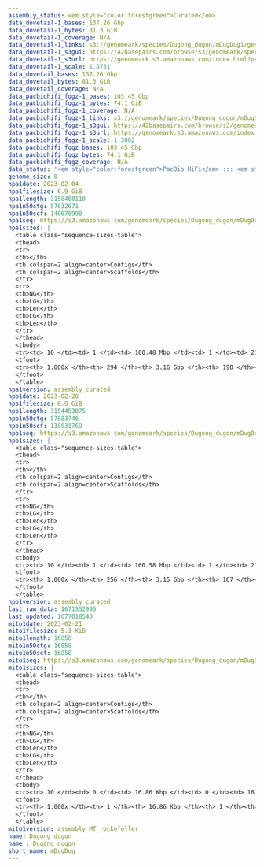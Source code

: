 ```yaml
---
assembly_status: <em style="color:forestgreen">Curated</em>
data_dovetail-1_bases: 137.26 Gbp
data_dovetail-1_bytes: 81.3 GiB
data_dovetail-1_coverage: N/A
data_dovetail-1_links: s3://genomeark/species/Dugong_dugon/mDugDug1/genomic_data/dovetail/<br>
data_dovetail-1_s3gui: https://42basepairs.com/browse/s3/genomeark/species/Dugong_dugon/mDugDug1/genomic_data/dovetail/
data_dovetail-1_s3url: https://genomeark.s3.amazonaws.com/index.html?prefix=species/Dugong_dugon/mDugDug1/genomic_data/dovetail/
data_dovetail-1_scale: 1.5731
data_dovetail_bases: 137.26 Gbp
data_dovetail_bytes: 81.3 GiB
data_dovetail_coverage: N/A
data_pacbiohifi_fqgz-1_bases: 103.45 Gbp
data_pacbiohifi_fqgz-1_bytes: 74.1 GiB
data_pacbiohifi_fqgz-1_coverage: N/A
data_pacbiohifi_fqgz-1_links: s3://genomeark/species/Dugong_dugon/mDugDug1/genomic_data/pacbio_hifi/<br>
data_pacbiohifi_fqgz-1_s3gui: https://42basepairs.com/browse/s3/genomeark/species/Dugong_dugon/mDugDug1/genomic_data/pacbio_hifi/
data_pacbiohifi_fqgz-1_s3url: https://genomeark.s3.amazonaws.com/index.html?prefix=species/Dugong_dugon/mDugDug1/genomic_data/pacbio_hifi/
data_pacbiohifi_fqgz-1_scale: 1.3002
data_pacbiohifi_fqgz_bases: 103.45 Gbp
data_pacbiohifi_fqgz_bytes: 74.1 GiB
data_pacbiohifi_fqgz_coverage: N/A
data_status: '<em style="color:forestgreen">PacBio HiFi</em> ::: <em style="color:forestgreen">Dovetail</em>'
genome_size: 0
hpa1date: 2023-02-04
hpa1filesize: 0.9 GiB
hpa1length: 3158488110
hpa1n50ctg: 57632671
hpa1n50scf: 140670990
hpa1seq: https://s3.amazonaws.com/genomeark/species/Dugong_dugon/mDugDug1/assembly_curated/mDugDug1.hap1.cur.20230204.fasta.gz
hpa1sizes: |
  <table class="sequence-sizes-table">
  <thead>
  <tr>
  <th></th>
  <th colspan=2 align=center>Contigs</th>
  <th colspan=2 align=center>Scaffolds</th>
  </tr>
  <tr>
  <th>NG</th>
  <th>LG</th>
  <th>Len</th>
  <th>LG</th>
  <th>Len</th>
  </tr>
  </thead>
  <tbody>
  <tr><td> 10 </td><td> 1 </td><td> 160.48 Mbp </td><td> 1 </td><td> 211.02 Mbp </td></tr>  <tr><td> 20 </td><td> 4 </td><td> 104.60 Mbp </td><td> 2 </td><td> 198.60 Mbp </td></tr>  <tr><td> 30 </td><td> 7 </td><td> 90.16 Mbp </td><td> 4 </td><td> 196.39 Mbp </td></tr>  <tr><td> 40 </td><td> 11 </td><td> 78.20 Mbp </td><td> 6 </td><td> 177.38 Mbp </td></tr>  <tr style="background-color:#cccccc;"><td> 50 </td><td> 16 </td><td style="background-color:#88ff88;"> 57.63 Mbp </td><td> 8 </td><td style="background-color:#88ff88;"> 140.67 Mbp </td></tr>  <tr><td> 60 </td><td> 21 </td><td> 51.93 Mbp </td><td> 10 </td><td> 130.05 Mbp </td></tr>  <tr><td> 70 </td><td> 29 </td><td> 36.37 Mbp </td><td> 13 </td><td> 115.46 Mbp </td></tr>  <tr><td> 80 </td><td> 38 </td><td> 29.72 Mbp </td><td> 15 </td><td> 102.87 Mbp </td></tr>  <tr><td> 90 </td><td> 52 </td><td> 18.67 Mbp </td><td> 19 </td><td> 79.54 Mbp </td></tr>  <tr><td> 100 </td><td> 293 </td><td> 6.77 Kbp </td><td> 197 </td><td> 6.77 Kbp </td></tr>  </tbody>
  <tfoot>
  <tr><th> 1.000x </th><th> 294 </th><th> 3.16 Gbp </th><th> 198 </th><th> 3.16 Gbp </th></tr>
  </tfoot>
  </table>
hpa1version: assembly_curated
hpb1date: 2023-02-20
hpb1filesize: 0.9 GiB
hpb1length: 3154453075
hpb1n50ctg: 57883746
hpb1n50scf: 138031769
hpb1seq: https://s3.amazonaws.com/genomeark/species/Dugong_dugon/mDugDug1/assembly_curated/mDugDug1.hap2.decon.20230220.fasta.gz
hpb1sizes: |
  <table class="sequence-sizes-table">
  <thead>
  <tr>
  <th></th>
  <th colspan=2 align=center>Contigs</th>
  <th colspan=2 align=center>Scaffolds</th>
  </tr>
  <tr>
  <th>NG</th>
  <th>LG</th>
  <th>Len</th>
  <th>LG</th>
  <th>Len</th>
  </tr>
  </thead>
  <tbody>
  <tr><td> 10 </td><td> 1 </td><td> 160.58 Mbp </td><td> 1 </td><td> 210.93 Mbp </td></tr>  <tr><td> 20 </td><td> 3 </td><td> 139.13 Mbp </td><td> 2 </td><td> 198.89 Mbp </td></tr>  <tr><td> 30 </td><td> 7 </td><td> 81.40 Mbp </td><td> 4 </td><td> 196.82 Mbp </td></tr>  <tr><td> 40 </td><td> 11 </td><td> 70.99 Mbp </td><td> 6 </td><td> 176.99 Mbp </td></tr>  <tr style="background-color:#cccccc;"><td> 50 </td><td> 16 </td><td style="background-color:#88ff88;"> 57.88 Mbp </td><td> 8 </td><td style="background-color:#88ff88;"> 138.03 Mbp </td></tr>  <tr><td> 60 </td><td> 21 </td><td> 49.42 Mbp </td><td> 10 </td><td> 129.61 Mbp </td></tr>  <tr><td> 70 </td><td> 28 </td><td> 37.80 Mbp </td><td> 13 </td><td> 115.50 Mbp </td></tr>  <tr><td> 80 </td><td> 38 </td><td> 28.11 Mbp </td><td> 16 </td><td> 83.83 Mbp </td></tr>  <tr><td> 90 </td><td> 54 </td><td> 16.26 Mbp </td><td> 19 </td><td> 78.52 Mbp </td></tr>  <tr><td> 100 </td><td> 255 </td><td> 7.91 Kbp </td><td> 166 </td><td> 7.91 Kbp </td></tr>  </tbody>
  <tfoot>
  <tr><th> 1.000x </th><th> 256 </th><th> 3.15 Gbp </th><th> 167 </th><th> 3.15 Gbp </th></tr>
  </tfoot>
  </table>
hpb1version: assembly_curated
last_raw_data: 1671552996
last_updated: 1677018540
mito1date: 2023-02-21
mito1filesize: 5.3 KiB
mito1length: 16858
mito1n50ctg: 16858
mito1n50scf: 16858
mito1seq: https://s3.amazonaws.com/genomeark/species/Dugong_dugon/mDugDug1/assembly_MT_rockefeller/mDugDug1.MT.20230221.fasta.gz
mito1sizes: |
  <table class="sequence-sizes-table">
  <thead>
  <tr>
  <th></th>
  <th colspan=2 align=center>Contigs</th>
  <th colspan=2 align=center>Scaffolds</th>
  </tr>
  <tr>
  <th>NG</th>
  <th>LG</th>
  <th>Len</th>
  <th>LG</th>
  <th>Len</th>
  </tr>
  </thead>
  <tbody>
  <tr><td> 10 </td><td> 0 </td><td> 16.86 Kbp </td><td> 0 </td><td> 16.86 Kbp </td></tr>  <tr><td> 20 </td><td> 0 </td><td> 16.86 Kbp </td><td> 0 </td><td> 16.86 Kbp </td></tr>  <tr><td> 30 </td><td> 0 </td><td> 16.86 Kbp </td><td> 0 </td><td> 16.86 Kbp </td></tr>  <tr><td> 40 </td><td> 0 </td><td> 16.86 Kbp </td><td> 0 </td><td> 16.86 Kbp </td></tr>  <tr style="background-color:#cccccc;"><td> 50 </td><td> 0 </td><td style="background-color:#ff8888;"> 16.86 Kbp </td><td> 0 </td><td style="background-color:#ff8888;"> 16.86 Kbp </td></tr>  <tr><td> 60 </td><td> 0 </td><td> 16.86 Kbp </td><td> 0 </td><td> 16.86 Kbp </td></tr>  <tr><td> 70 </td><td> 0 </td><td> 16.86 Kbp </td><td> 0 </td><td> 16.86 Kbp </td></tr>  <tr><td> 80 </td><td> 0 </td><td> 16.86 Kbp </td><td> 0 </td><td> 16.86 Kbp </td></tr>  <tr><td> 90 </td><td> 0 </td><td> 16.86 Kbp </td><td> 0 </td><td> 16.86 Kbp </td></tr>  <tr><td> 100 </td><td> 0 </td><td> 16.86 Kbp </td><td> 0 </td><td> 16.86 Kbp </td></tr>  </tbody>
  <tfoot>
  <tr><th> 1.000x </th><th> 1 </th><th> 16.86 Kbp </th><th> 1 </th><th> 16.86 Kbp </th></tr>
  </tfoot>
  </table>
mito1version: assembly_MT_rockefeller
name: Dugong dugon
name_: Dugong_dugon
short_name: mDugDug
---
```

